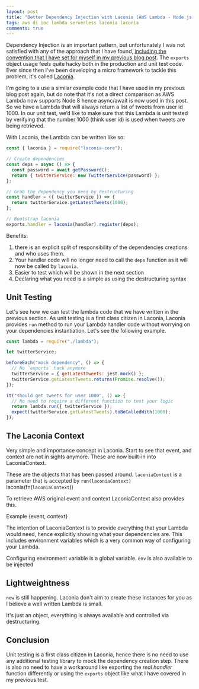 ```yaml
---
layout: post
title: "Better Dependency Injection with Laconia (AWS Lambda - Node.js)"
tags: aws di ioc lambda serverless laconia laconia
comments: true
---
```


Dependency Injection is an important pattern, but unfortunately I was not
satisfied with any of the approach that I have found, [including the convention
that I have set for myself in my previous blog post](https://www.ceilfors.com/2017/12/03/dependency-injection-in-aws-lambda-nodejs.html).
The `exports` object usage feels quite hacky both in the production and unit test code.
Ever since then I've been developing a micro framework to
tackle this problem, it's called [Laconia](https://github.com/ceilfors/laconia).

I'm going to a use a similar example code that I have used in my previous blog post again,
but do note that it's not a direct comparison as AWS Lambda now supports Node 8 hence async/await
is now used in this post. So we have a Lambda that will always return a list of tweets from user id 1000.
In our unit test, we’d like to make sure that this Lambda is unit tested by verifying that the number 1000 (think user id)
is used when tweets are being retrieved.

With Laconia, the Lambda can be written like so:

```js
const { laconia } = require("laconia-core");

// Create dependencies
const deps = async () => {
  const password = await getPassword();
  return { twitterService: new TwitterService(password) };
};

// Grab the dependency you need by destructuring
const handler = ({ twitterService }) => {
  return twitterService.getLatestTweets(1000);
};

// Bootstrap laconia
exports.handler = laconia(handler).register(deps);
```

Benefits:

1.  there is an explicit split of responsibility of the dependencies creations and who uses them.
2.  Your handler code will no longer need to call the `deps` function as it will now be called by `laconia`.
3.  Easier to test which will be shown in the next section
4.  Declaring what you need is a simple as using the destructuring syntax

## Unit Testing

Let's see how we can test the lambda code that we have written in the previous section.
As unit testing is a first class citizen in Laconia, Laconia
provides `run` method to run your Lambda handler code without worrying on
your dependencies instantiation. Let's see the following example.

```js
const lambda = require("./lambda");

let twitterService;

beforeEach("mock dependency", () => {
  // No `exports` hack anymore
  twitterService = { getLatestTweets: jest.mock() };
  twitterService.getLatestTweets.returns(Promise.resolve());
});

it("should get tweets for user 1000", () => {
  // No need to require a different function to test your logic
  return lambda.run({ twitterService });
  expect(twitterService.getLatestTweets).toBeCalledWith(1000);
});
```

## The Laconia Context

Very simple and importance concept in Laconia.
Start to see that event, and context are not in sights anymore.
These are now built-in into LaconiaContext.

These are the objects that has been passed around.
`laconiaContext` is a parameter that is accepted by
`run(laconiaContext)`
laconia(fn(`laconiaContext`))

To retrieve AWS original event and context
LaconiaContext also provides this.

Example {event, context}

The intention of LaconiaContext is to provide everything that your Lambda
would need, hence explicitly showing what your dependencies are. This includes
environment variables which is a very common way of configuring your Lambda.

Configuring environment variable is a global variable.
`env` is also available to be injected

## Lightweightness

`new` is still happening. Laconia don't aim to create these instances for you
as I believe a well written Lambda is small.

It's just an object, everything is always available and controlled via destructuring.

## Conclusion

Unit testing is a first class citizen in Laconia, hence there is no need to use any
additional testing library to mock the dependency creation step. There is also no need
to have a workaround like exporting the _real handler_ function differently or using
the `exports` object like what I have covered in my previous test.
